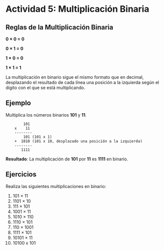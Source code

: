 # Actividad 5: Multiplicación Binaria

## Reglas de la Multiplicación Binaria

**0 × 0 = 0**

**0 × 1 = 0**

**1 × 0 = 0**

**1 × 1 = 1**

La multiplicación en binario sigue el mismo formato que en decimal, desplazando el resultado de cada línea una posición a la izquierda según el dígito con el que se está multiplicando.

## Ejemplo

Multiplica los números binarios **101** y **11**.

            101
        x    11
        --------
            101 (101 x 1)
        +  1010 (101 x 10, desplazado una posición a la izquierda)
        --------
           1111

**Resultado**: La multiplicación de **101** por **11** es **1111** en binario.

## Ejercicios

Realiza las siguientes multiplicaciones en binario:

1. 101 × 11
2. 1101 × 10
3. 111 × 101
4. 1001 × 11
5. 1010 × 110
6. 1110 × 101
7. 110 × 1001
8. 1111 × 101
9. 10101 × 11
10. 10100 x 101
